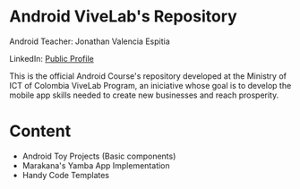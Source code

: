 Android ViveLab's Repository
============================
Android Teacher: Jonathan Valencia Espitia

LinkedIn: [Public Profile](http://www.linkedin.com/pub/jonathan-valencia-espitia/63/57b/849)

This is the official Android Course's repository  developed at the Ministry of ICT of Colombia ViveLab Program, an iniciative whose goal is to develop the mobile app skills needed to create new businesses and reach prosperity.

Content
=========================================
* Android Toy Projects (Basic components)
* Marakana's Yamba App Implementation
* Handy Code Templates
